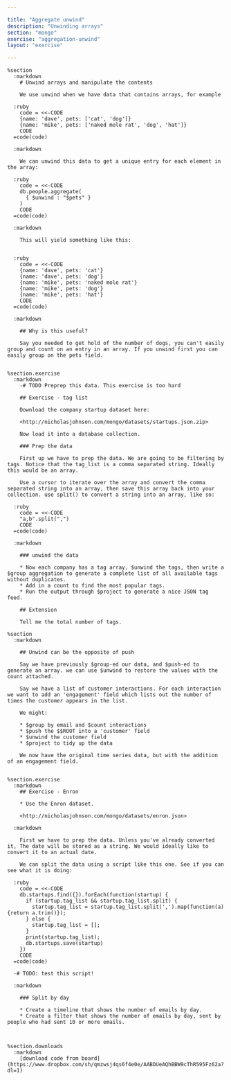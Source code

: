 ```yaml
---

title: "Aggregate unwind"
description: "Unwinding arrays"
section: "mongo"
exercise: "aggregation-unwind"
layout: "exercise"

---
```


    %section
      :markdown
        # Unwind arrays and manipulate the contents

        We use unwind when we have data that contains arrays, for example

      :ruby
        code = <<-CODE
        {name: 'dave', pets: ['cat', 'dog']}
        {name: 'mike', pets: ['naked mole rat', 'dog', 'hat']}
        CODE
      =code(code)

      :markdown

        We can unwind this data to get a unique entry for each element in the array:

      :ruby
        code = <<-CODE
        db.people.aggregate(
          { $unwind : "$pets" }
        )
        CODE
      =code(code)

      :markdown

        This will yield something like this:


      :ruby
        code = <<-CODE
        {name: 'dave', pets: 'cat'}
        {name: 'dave', pets: 'dog'}
        {name: 'mike', pets: 'naked mole rat'}
        {name: 'mike', pets: 'dog'}
        {name: 'mike', pets: 'hat'}
        CODE
      =code(code)

      :markdown

        ## Why is this useful?

        Say you needed to get hold of the number of dogs, you can't easily group and count on an entry in an array. If you unwind first you can easily group on the pets field.


    %section.exercise
      :markdown
        -# TODO Preprep this data. This exercise is too hard

        ## Exercise - tag list

        Download the company startup dataset here:

        <http://nicholasjohnson.com/mongo/datasets/startups.json.zip>

        Now load it into a database collection.

        ### Prep the data

        First up we have to prep the data. We are going to be filtering by tags. Notice that the tag_list is a comma separated string. Ideally this would be an array.

        Use a cursor to iterate over the array and convert the comma separated string into an array, then save this array back into your collection. use split() to convert a string into an array, like so:

      :ruby
        code = <<-CODE
        "a,b".split(",")
        CODE
      =code(code)

      :markdown

        ### unwind the data

        * Now each company has a tag array, $unwind the tags, then write a $group aggregation to generate a complete list of all available tags without duplicates.
        * Add in a count to find the most popular tags.
        * Run the output through $project to generate a nice JSON tag feed.

        ## Extension

        Tell me the total number of tags.

    %section
      :markdown

        ## Unwind can be the opposite of push

        Say we have previously $group-ed our data, and $push-ed to generate an array. we can use $unwind to restore the values with the count attached.

        Say we have a list of customer interactions. For each interaction we want to add an 'engagement' field which lists out the number of times the customer appears in the list.

        We might:

        * $group by email and $count interactions
        * $push the $$ROOT into a 'customer' field
        * $unwind the customer field
        * $project to tidy up the data

        We now have the original time series data, but with the addition of an engagement field.


    %section.exercise
      :markdown
        ## Exercise - Enron

        * Use the Enron dataset.

        <http://nicholasjohnson.com/mongo/datasets/enron.json>

      :markdown

        First we have to prep the data. Unless you've already converted it, The date will be stored as a string. We would ideally like to convert it to an actual date.

        We can split the data using a script like this one. See if you can see what it is doing:

      :ruby
        code = <<-CODE
        db.startups.find({}).forEach(function(startup) {
          if (startup.tag_list && startup.tag_list.split) {
            startup.tag_list = startup.tag_list.split(',').map(function(a){return a.trim()});
          } else {
            startup.tag_list = [];
          }
          print(startup.tag_list);
          db.startups.save(startup)
        })
        CODE
      =code(code)

      -# TODO: test this script!

      :markdown

        ### Split by day

        * Create a timeline that shows the number of emails by day.
        * Create a filter that shows the number of emails by day, sent by people who had sent 10 or more emails.



    %section.downloads
      :markdown
        [download code from board](https://www.dropbox.com/sh/qmzwsj4qs6f4e0e/AABDUeAQhBBW9cThR595Fz62a?dl=1)
